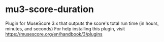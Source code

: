 # mu3-score-duration
Plugin for MuseScore 3.x that outputs the score's total run time (in hours, minutes, and seconds)
For help installing this plugin, visit https://musescore.org/en/handbook/3/plugins
